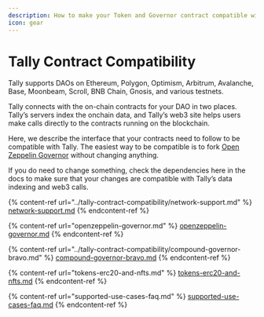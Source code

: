 ```yaml
---
description: How to make your Token and Governor contract compatible with Tally
icon: gear
---
```


# Tally Contract Compatibility

Tally supports DAOs on Ethereum, Polygon, Optimism, Arbitrum, Avalanche, Base, Moonbeam, Scroll, BNB Chain, Gnosis, and various testnets.

Tally connects with the on-chain contracts for your DAO in two places. Tally’s servers index the onchain data, and Tally’s web3 site helps users make calls directly to the contracts running on the blockchain.

Here, we describe the interface that your contracts need to follow to be compatible with Tally. The easiest way to be compatible is to fork [Open Zeppelin Governor](https://wizard.openzeppelin.com/) without changing anything.&#x20;

If you do need to change something, check the dependencies here in the docs to make sure that your changes are compatible with Tally’s data indexing and web3 calls.

{% content-ref url="../tally-contract-compatibility/network-support.md" %}
[network-support.md](../tally-contract-compatibility/network-support.md)
{% endcontent-ref %}

{% content-ref url="openzeppelin-governor.md" %}
[openzeppelin-governor.md](openzeppelin-governor.md)
{% endcontent-ref %}

{% content-ref url="../tally-contract-compatibility/compound-governor-bravo.md" %}
[compound-governor-bravo.md](../tally-contract-compatibility/compound-governor-bravo.md)
{% endcontent-ref %}

{% content-ref url="tokens-erc20-and-nfts.md" %}
[tokens-erc20-and-nfts.md](tokens-erc20-and-nfts.md)
{% endcontent-ref %}

{% content-ref url="supported-use-cases-faq.md" %}
[supported-use-cases-faq.md](supported-use-cases-faq.md)
{% endcontent-ref %}
